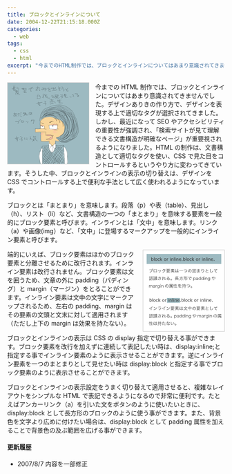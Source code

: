 ```yaml
---
title: ブロックとインラインについて
date: 2004-12-22T21:15:18.000Z
categories:
  - web
tags:
  - css
  - html
excerpt: "今までのHTML制作では、ブロックとインラインについてはあまり意識されてきませんでした。デザインありきの作り方で、デザインを表現する上で適切なタグが選択されてきました。しかし、最近になってSEOやアクセシビリティの重要性が強調され、「検索サイトが見て理解できる文書構造が明確なページ」が重要視されるようになりました。HTMLの制作は、文書構造として適切なタグを使い、CSSで見た目をコントロールするというやり方に変わってきています。そうした中、ブロックとインラインの表示の切り替えは、デザインをCSSでコントロールする上で便利な手法として広く使われるようになっています。"
---
```


<img src="/assets/i/web/002.gif" alt="" style="float: left; margin-right: 1em;">

今までの HTML 制作では、ブロックとインラインについてはあまり意識されてきませんでした。デザインありきの作り方で、デザインを表現する上で適切なタグが選択されてきました。しかし、最近になって SEO やアクセシビリティの重要性が強調され、「検索サイトが見て理解できる文書構造が明確なページ」が重要視されるようになりました。HTML の制作は、文書構造として適切なタグを使い、CSS で見た目をコントロールするというやり方に変わってきています。そうした中、ブロックとインラインの表示の切り替えは、デザインを CSS でコントロールする上で便利な手法として広く使われるようになっています。

ブロックとは「まとまり」を意味します。段落（p）や表（table）、見出し（h）、リスト（li）など、文書構造の一つの「まとまり」を意味する要素を一般的にブロック要素と呼びます。インラインとは「文中」を意味します。リンク（a）や画像(img）など、「文中」に登場するマークアップを一般的にインライン要素と呼びます。

<img src="/assets/i/web/002_02.gif" alt="" style="float:right; margin-left:1em;"> 端的にいえば、ブロック要素はほかのブロック要素と分離させるために改行されます。インライン要素は改行されません。ブロック要素は文を囲うため、文章の外に padding（パディング）と margin（マージン）をとることができます。インライン要素は文中の文字にマークアップされるため、左右の padding、margin はその要素の文頭と文末に対して適用されます（ただし上下の margin は効果を持たない）。

ブロックとインラインの表示は CSS の display 指定で切り替える事ができます。ブロック要素を改行を加えずに連続して表記したい時は、display:inline;と指定する事でインライン要素のように表示させることができます。逆にインライン要素を一つのまとまりとして見せたい時は display:block と指定する事でブロック要素のように表示させることができます。

ブロックとインラインの表示設定をうまく切り替えて適用させると、複雑なレイアウトをシンプルな HTML で表記できるようになるので非常に便利です。たとえばアンカーリンク（a）を引いた文をボタンのように使いたいときに、display:block として長方形のブロックのように使う事ができます。また、背景色を文字より広めに付けたい場合は、display:block として padding 属性を加えることで背景色の及ぶ範囲を広げる事ができます。

#### 更新履歴

- 2007/8/7 内容を一部修正
